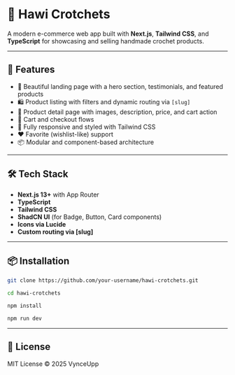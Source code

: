 # 🧶 Hawi Crotchets

A modern e-commerce web app built with **Next.js**, **Tailwind CSS**, and **TypeScript** for showcasing and selling handmade crochet products.

---

## 🚀 Features

- 🏡 Beautiful landing page with a hero section, testimonials, and featured products
- 🛍️ Product listing with filters and dynamic routing via `[slug]`
- 📄 Product detail page with images, description, price, and cart action
- 🧾 Cart and checkout flows
- 🎨 Fully responsive and styled with Tailwind CSS
- ❤️ Favorite (wishlist-like) support
- 📦 Modular and component-based architecture

---

## 🛠️ Tech Stack

- **Next.js 13+** with App Router
- **TypeScript**
- **Tailwind CSS**
- **ShadCN UI** (for Badge, Button, Card components)
- **Icons via Lucide**
- **Custom routing via [slug]**

---

## 📦 Installation

```bash
git clone https://github.com/your-username/hawi-crotchets.git

cd hawi-crotchets

npm install

npm run dev
```

---

## 🪪 License

MIT License © 2025 VynceUpp

